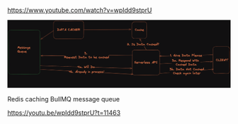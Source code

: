 https://www.youtube.com/watch?v=wpIdd9stprU

![alt text](image.png)


Redis caching
BullMQ message queue


https://youtu.be/wpIdd9stprU?t=11463